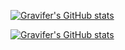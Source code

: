 [![Gravifer's GitHub stats](https://github-readme-stats.vercel.app/api?username=Gravifer&theme=nord&show_icons=true&count_private=true)](https://github.com/anuraghazra/github-readme-stats)

[![Gravifer's GitHub stats](https://github-readme-stats.vercel.app/api/top-langs/?username=Gravifer&theme=nord&show_icons=true&count_private=true&layout=compact)](https://github.com/anuraghazra/github-readme-stats)

<!--
**Gravifer/Gravifer** is a ✨ _special_ ✨ repository because its `README.md` (this file) appears on your GitHub profile.

Here are some ideas to get you started:

- 🔭 I’m currently working on ...
- 🌱 I’m currently learning ...
- 👯 I’m looking to collaborate on ...
- 🤔 I’m looking for help with ...
- 💬 Ask me about ...
- 📫 How to reach me: ...
- 😄 Pronouns: ...
- ⚡ Fun fact: ...
-->
